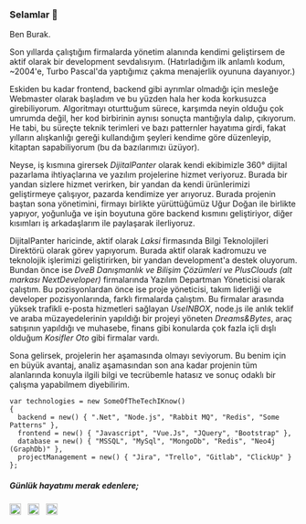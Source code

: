 ### Selamlar 👋

Ben Burak.

Son yıllarda çalıştığım firmalarda yönetim alanında kendimi geliştirsem de aktif olarak bir development sevdalısıyım. (Hatırladığım ilk anlamlı kodum, ~2004'e, Turbo Pascal'da yaptığımız çakma menajerlik oyununa dayanıyor.)

Eskiden bu kadar frontend, backend gibi ayrımlar olmadığı için mesleğe Webmaster olarak başladım ve bu yüzden hala her koda korkusuzca girebiliyorum. Algoritmayı oturttuğum sürece, karşımda neyin olduğu çok umrumda değil, her kod birbirinin aynısı sonuçta mantığıyla dalıp, çıkıyorum. He tabi, bu süreçte teknik terimleri ve bazı patternler hayatıma girdi, fakat yılların alışkanlığı gereği kullandığım şeyleri kendime göre düzenleyip, kitaptan sapabiliyorum (bu da bazılarımızı üzüyor).

Neyse, iş kısmına girersek *DijitalPanter* olarak kendi ekibimizle 360° dijital pazarlama ihtiyaçlarına ve yazılım projelerine hizmet veriyoruz. Burada bir yandan sizlere hizmet verirken, bir yandan da kendi ürünlerimizi geliştirmeye çalışıyor, pazarda kendimize yer arıyoruz. Burada projenin baştan sona yönetimini, firmayı birlikte yürüttüğümüz Uğur Doğan ile birlikte yapıyor, yoğunluğa ve işin boyutuna göre backend kısmını geliştiriyor, diğer kısımları iş arkadaşlarım ile paylaşarak ilerliyoruz.

DijitalPanter haricinde, aktif olarak _Laksi_ firmasında Bilgi Teknolojileri Direktörü olarak görev yapıyorum. Burada aktif olarak kadromuzu ve teknolojik işlerimizi geliştirirken, bir yandan development'a destek oluyorum. Bundan önce ise _DveB Danışmanlık ve Bilişim Çözümleri ve PlusClouds  (alt markası NextDeveloper)_ firmalarında Yazılım Departman Yöneticisi olarak çalıştım. Bu pozisyonlardan önce ise proje yöneticisi, takım liderliği ve developer pozisyonlarında, farklı firmalarda çalıştım. Bu firmalar arasında yüksek trafikli e-posta hizmetleri sağlayan _UseINBOX_, node.js ile anlık teklif ve araba müzayedelerinin yapıldığı bir projeyi yöneten _Dreams&Bytes_, araç satışının yapıldığı ve muhasebe, finans gibi konularda çok fazla içli dışlı olduğum _Kosifler Oto_ gibi firmalar vardı.

Sona gelirsek, projelerin her aşamasında olmayı seviyorum. Bu benim için en büyük avantaj, analiz aşamasından son ana kadar projenin tüm alanlarında konuyla ilgili bilgi ve tecrübemle hatasız ve sonuç odaklı bir çalışma yapabilmem diyebilirim.

~~~
var technologies = new SomeOfTheTechIKnow()
{
  backend = new() { ".Net", "Node.js", "Rabbit MQ", "Redis", "Some Patterns" },
  frontend = new() { "Javascript", "Vue.Js", "JQuery", "Bootstrap" },
  database = new() { "MSSQL", "MySql", "MongoDb", "Redis", "Neo4j (GraphDb)" },
  projectManagement = new() { "Jira", "Trello", "Gitlab", "ClickUp" }
}; 
~~~

##### Günlük hayatımı merak edenlere;
<p align="left">
<a href="https://linkedin.com/in/burakkasikci" target="_blank"><img align="center" src="https://raw.githubusercontent.com/rahuldkjain/github-profile-readme-generator/master/src/images/icons/Social/linked-in-alt.svg" alt="burakkasikci" height="20"/></a>&nbsp;&nbsp;
<a href="https://instagram.com/burakkasikci" target="_blank"><img align="center" src="https://raw.githubusercontent.com/rahuldkjain/github-profile-readme-generator/master/src/images/icons/Social/instagram.svg" alt="burakkasikci" height="20" /></a>&nbsp;&nbsp;
<a href="https://twitter.com/burakkasikci" target="_blank"><img align="center" src="https://raw.githubusercontent.com/rahuldkjain/github-profile-readme-generator/master/src/images/icons/Social/twitter.svg" alt="burakkasikci" height="20" /></a>
</p> 
